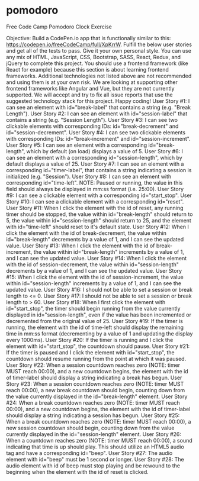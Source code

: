 # pomodoro
Free Code Camp Pomodoro Clock Exercise

Objective: Build a CodePen.io app that is functionally similar to this: https://codepen.io/freeCodeCamp/full/XpKrrW.
Fulfill the below user stories and get all of the tests to pass. Give it your own personal style.
You can use any mix of HTML, JavaScript, CSS, Bootstrap, SASS, React, Redux, and jQuery to complete this project. You should use a frontend framework (like React for example) because this section is about learning frontend frameworks. Additional technologies not listed above are not recommended and using them is at your own risk. We are looking at supporting other frontend frameworks like Angular and Vue, but they are not currently supported. We will accept and try to fix all issue reports that use the suggested technology stack for this project. Happy coding!
User Story #1: I can see an element with id="break-label" that contains a string (e.g. "Break Length").
User Story #2: I can see an element with id="session-label" that contains a string (e.g. "Session Length").
User Story #3: I can see two clickable elements with corresponding IDs: id="break-decrement" and id="session-decrement".
User Story #4: I can see two clickable elements with corresponding IDs: id="break-increment" and id="session-increment".
User Story #5: I can see an element with a corresponding id="break-length", which by default (on load) displays a value of 5.
User Story #6: I can see an element with a corresponding id="session-length", which by default displays a value of 25.
User Story #7: I can see an element with a corresponding id="timer-label", that contains a string indicating a session is initialized (e.g. "Session").
User Story #8: I can see an element with corresponding id="time-left". NOTE: Paused or running, the value in this field should always be displayed in mm:ss format (i.e. 25:00).
User Story #9: I can see a clickable element with a corresponding id="start_stop".
User Story #10: I can see a clickable element with a corresponding id="reset".
User Story #11: When I click the element with the id of reset, any running timer should be stopped, the value within id="break-length" should return to 5, the value within id="session-length" should return to 25, and the element with id="time-left" should reset to it's default state.
User Story #12: When I click the element with the id of break-decrement, the value within id="break-length" decrements by a value of 1, and I can see the updated value.
User Story #13: When I click the element with the id of break-increment, the value within id="break-length" increments by a value of 1, and I can see the updated value.
User Story #14: When I click the element with the id of session-decrement, the value within id="session-length" decrements by a value of 1, and I can see the updated value.
User Story #15: When I click the element with the id of session-increment, the value within id="session-length" increments by a value of 1, and I can see the updated value.
User Story #16: I should not be able to set a session or break length to <= 0.
User Story #17: I should not be able to set a session or break length to > 60.
User Story #18: When I first click the element with id="start_stop", the timer should begin running from the value currently displayed in id="session-length", even if the value has been incremented or decremented from the original value of 25.
User Story #19: If the timer is running, the element with the id of time-left should display the remaining time in mm:ss format (decrementing by a value of 1 and updating the display every 1000ms).
User Story #20: If the timer is running and I click the element with id="start_stop", the countdown should pause.
User Story #21: If the timer is paused and I click the element with id="start_stop", the countdown should resume running from the point at which it was paused.
User Story #22: When a session countdown reaches zero (NOTE: timer MUST reach 00:00), and a new countdown begins, the element with the id of timer-label should display a string indicating a break has begun.
User Story #23: When a session countdown reaches zero (NOTE: timer MUST reach 00:00), a new break countdown should begin, counting down from the value currently displayed in the id="break-length" element.
User Story #24: When a break countdown reaches zero (NOTE: timer MUST reach 00:00), and a new countdown begins, the element with the id of timer-label should display a string indicating a session has begun.
User Story #25: When a break countdown reaches zero (NOTE: timer MUST reach 00:00), a new session countdown should begin, counting down from the value currently displayed in the id="session-length" element.
User Story #26: When a countdown reaches zero (NOTE: timer MUST reach 00:00), a sound indicating that time is up should play. This should utilize an HTML5 audio tag and have a corresponding id="beep".
User Story #27: The audio element with id="beep" must be 1 second or longer.
User Story #28: The audio element with id of beep must stop playing and be rewound to the beginning when the element with the id of reset is clicked.
